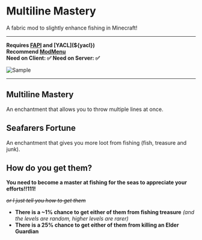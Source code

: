 # Multiline Mastery
A fabric mod to slightly enhance fishing in Minecraft!
___
**Requires [FAPI](${fabric}) and [YACL](${yacl})**
\
**Recommend [ModMenu](${modmenu})**
\
**Need on Client: ✅ Need on Server: ✅** 

![Sample](https://github.com/GravityCY/FishingButGood/assets/49225419/4480a3b7-09a7-4905-b632-015d8ab311fe)
___
## Multiline Mastery
An enchantment that allows you to throw multiple lines at once.

## Seafarers Fortune
An enchantment that gives you more loot from fishing (fish, treasure and junk).

## How do you get them?
**You need to become a master at fishing for the seas to appreciate your efforts!!111!**

_~~or I just tell you how to get them~~_

+ **There is a ~1% chance to get either of them from fishing treasure** *(and the levels are random, higher levels are rarer)*
+ **There is a 25% chance to get either of them from killing an Elder Guardian**

